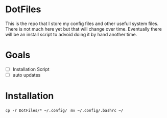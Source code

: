 # DotFiles
This is the repo that I store my config files and other usefull system files. There is not much here yet but that will change over time. Eventually there will be an install script to advoid doing it by hand another time.

# Goals
- [ ] Installation Script
- [ ] auto updates

# Installation
```cp -r DotFiles/* ~/.config/ ```
``` mv ~/.config/.bashrc ~/ ```
